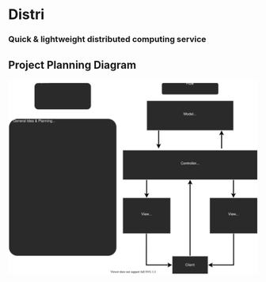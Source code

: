 # Distri
### Quick &amp; lightweight distributed computing service

## Project Planning Diagram
![Project planning svg diagram (projectplanning.drawio.svg)](./projectplanning.drawio.svg)

